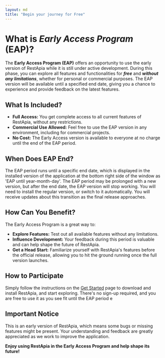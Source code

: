 ```yaml
---
layout: md
title: "Begin your journey for Free"
---
```


# What is _Early Access Program_ (EAP)?

The **Early Access Program (EAP)** offers an opportunity to use the early version of RestApia while it is still under active development. During this phase, you can explore all features and functionalities for **_free_** and **_without any limitations_**, whether for personal or commercial purposes. The EAP version will be available until a specified end date, giving you a chance to experience and provide feedback on the latest features.

## What Is Included?
- **Full Access:** You get complete access to all current features of RestApia, without any restrictions.
- **Commercial Use Allowed:** Feel free to use the EAP version in any environment, including for commercial projects.
- **No Cost:** The Early Access version is available to everyone at no charge until the end of the EAP period.

## When Does EAP End?
The EAP period runs until a specific end date, which is displayed in the installed version of the application at the bottom right side of the window as 'EAP until year-month-day'. The EAP period may be prolonged with a new version, but after the end date, the EAP version will stop working. You will need to install the regular version, or switch to it automatically. You will receive updates about this transition as the final release approaches.

## How Can You Benefit?
The Early Access Program is a great way to:
- **Explore Features:** Test out all available features without any limitations.
- **Influence Development:** Your feedback during this period is valuable and can help shape the future of RestApia.
- **Get a Head Start:** Familiarize yourself with RestApia's features before the official release, allowing you to hit the ground running once the full version launches.

## How to Participate
Simply follow the instructions on the [Get Started](/pages/get-started) page to download and install RestApia, and start exploring. There's no sign-up required, and you are free to use it as you see fit until the EAP period e

## Important Notice
This is an early version of RestApia, which means some bugs or missing features might be present. Your understanding and feedback are greatly appreciated as we work to improve the application.

**Enjoy using RestApia in the Early Access Program and help shape its future!**

